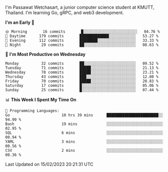 
I'm Passawat Wetchasart, a junior computer science student at KMUTT, Thailand. I'm learning Go, gRPC, and web3 development.



<!--START_SECTION:waka-->
**I'm an Early 🐤** 

```text
🌞 Morning       16 commits       █░░░░░░░░░░░░░░░░░░░░░░░░   04.76 % 
🌆 Daytime      179 commits       █████████████░░░░░░░░░░░░   53.27 % 
🌃 Evening      112 commits       ████████░░░░░░░░░░░░░░░░░   33.33 % 
🌙 Night         29 commits       ██░░░░░░░░░░░░░░░░░░░░░░░   08.63 % 

```
📅 **I'm Most Productive on Wednesday** 

```text
Monday          32 commits       ██░░░░░░░░░░░░░░░░░░░░░░░   09.52 % 
Tuesday         71 commits       █████░░░░░░░░░░░░░░░░░░░░   21.13 % 
Wednesday       78 commits       █████░░░░░░░░░░░░░░░░░░░░   23.21 % 
Thursday        43 commits       ███░░░░░░░░░░░░░░░░░░░░░░   12.80 % 
Friday          70 commits       █████░░░░░░░░░░░░░░░░░░░░   20.83 % 
Saturday        17 commits       █░░░░░░░░░░░░░░░░░░░░░░░░   05.06 % 
Sunday          25 commits       █░░░░░░░░░░░░░░░░░░░░░░░░   07.44 % 

```


📊 **This Week I Spent My Time On** 

```text
💬 Programming Languages: 
Go                       10 hrs 39 mins      ███████████████████████░░   94.90 % 
Bash                     19 mins             ░░░░░░░░░░░░░░░░░░░░░░░░░   02.95 % 
SQL                      6 mins              ░░░░░░░░░░░░░░░░░░░░░░░░░   00.94 % 
YAML                     3 mins              ░░░░░░░░░░░░░░░░░░░░░░░░░   00.56 % 
CSV                      2 mins              ░░░░░░░░░░░░░░░░░░░░░░░░░   00.36 % 

```


 Last Updated on 15/02/2023 20:21:31 UTC
<!--END_SECTION:waka-->

<!--
**markpassawat/markpassawat** is a ✨ _special_ ✨ repository because its `README.md` (this file) appears on your GitHub profile.

Here are some ideas to get you started:

- 🔭 I’m currently working on ...
- 🌱 I’m currently learning ...
- 👯 I’m looking to collaborate on ...
- 🤔 I’m looking for help with ...
- 💬 Ask me about ...
- 📫 How to reach me: ...
- 😄 Pronouns: He/Him
- ⚡ Fun fact: ...
-->
